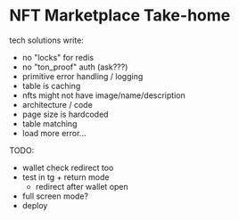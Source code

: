 # NFT Marketplace Take-home

tech solutions write:

-   no "locks" for redis
-   no "ton_proof" auth (ask???)
-   primitive error handling / logging
-   table is caching
-   nfts might not have image/name/description
-   architecture / code
-   page size is hardcoded
-   table matching
-   load more error...

TODO:

-   wallet check redirect too
-   test in tg + return mode
    -   redirect after wallet open
-   full screen mode?
-   deploy
